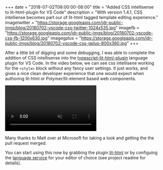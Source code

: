 +++
date = "2018-07-02T08:00:00-08:00"
title = "Added CSS intellisense to lit-html-plugin for VS Code"
description = "With version 1.4.1, CSS intelliense becomes part our of lit-html tagged template editing experience."
imagetwitter = "https://storage.googleapis.com/jdr-public-imgs/blog/20180702-vscode-css-twitter-1024x535.jpg"
imagefb = "https://storage.googleapis.com/jdr-public-imgs/blog/20180702-vscode-css-fb-1200x630.jpg"
imagegplus = "https://storage.googleapis.com/jdr-public-imgs/blog/20180702-vscode-css-gplus-800x360.jpg"
+++

After a little bit of digging and some debugging, I was able to complete the addition of CSS intellisense into the [typescript-lit-html-plugin](https://github.com/Microsoft/typescript-lit-html-plugin) language plugin for VS Code. In the video below, we can see css intellisene working for the `<style>` block without any fancy user settings. It just works, and gives a nice clean developer experience that one would expect when authoring lit-html or Polymer/lit-element based web components.

<video autoplay loop muted playsinline>
  <source src="https://storage.googleapis.com/jdr-public-imgs/blog/sc-2018-07-02-css-intellisense-lit-html-vscode.webm" type="video/webm">
  <source src="https://storage.googleapis.com/jdr-public-imgs/blog/sc-2018-07-02-css-intellisense-lit-html-vscode.mp4" type="video/mp4">
</video>

Many thanks to Matt over at Microsoft for taking a look and getting the the pull request merged.

You can start using this now by grabbing the plugin [lit-html](https://marketplace.visualstudio.com/items?itemName=bierner.lit-html) or by configuing the [language service](https://github.com/Microsoft/typescript-lit-html-plugin) for your editor of choice (see project readme for details).
